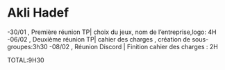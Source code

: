 # Akli Hadef

-30/01 , Première réunion TP| choix du jeux, nom de l’entreprise,logo: 4H 
-06/02 , Deuxième réunion TP| cahier des charges , création de sous-groupes:3h30
-08/02 , Réunion Discord | Finition cahier des charges : 2H

TOTAL:9H30
